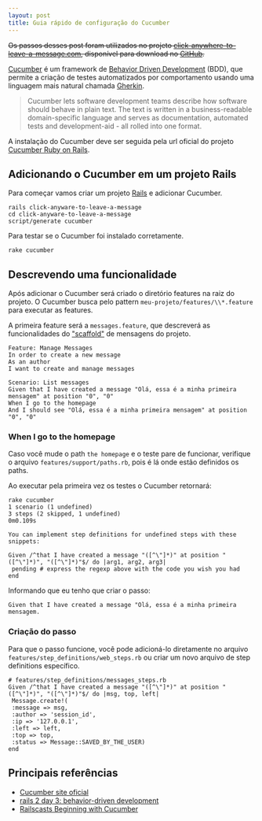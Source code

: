 ```yaml
---
layout: post
title: Guia rápido de configuração do Cucumber
---
```


<del>Os passos desses post foram utilizados no projeto [click-anywhere-to-leave-a-message.com](http://click-anywhere-to-leave-a-message.com), disponível para download no [GitHub](http://github.com/phstc/click-anywhere-to-leave-a-message.com).</del>

[Cucumber](http://cukes.info/) é um framework de [Behavior Driven Development](http://en.wikipedia.org/wiki/Behavior_Driven_Development) (BDD), que permite a criação de testes automatizados por comportamento usando uma linguagem mais natural chamada [Gherkin](https://github.com/aslakhellesoy/cucumber/wiki/Gherkin).

> Cucumber lets software development teams describe how software should behave in plain text. The text is written in a business-readable domain-specific language and serves as documentation, automated tests and development-aid - all rolled into one format.

A instalação do Cucumber deve ser seguida pela url oficial do projeto [Cucumber Ruby on Rails](http://wiki.github.com/aslakhellesoy/cucumber/ruby-on-rails).

## Adicionando o Cucumber em um projeto Rails

Para começar vamos criar um projeto [Rails](http://rubyonrails.org) e adicionar Cucumber.

    rails click-anyware-to-leave-a-message
    cd click-anyware-to-leave-a-message
    script/generate cucumber

Para testar se o Cucumber foi instalado corretamente.

    rake cucumber

## Descrevendo uma funcionalidade

Após adicionar o Cucumber será criado o diretório features na raiz do projeto. O Cucumber busca pelo pattern `meu-projeto/features/\\*.feature` para executar as features.

A primeira feature será a `messages.feature`, que descreverá as funcionalidades do ["scaffold"](http://en.wikipedia.org/wiki/Scaffold_%28programming%29#Scaffolding_in_Ruby_on_Rails) de mensagens do projeto.

    Feature: Manage Messages
    In order to create a new message
    As an author
    I want to create and manage messages

    Scenario: List messages
    Given that I have created a message "Olá, essa é a minha primeira mensagem" at position "0", "0"
    When I go to the homepage
    And I should see "Olá, essa é a minha primeira mensagem" at position "0", "0"

### When I go to the homepage

Caso você mude o path `the homepage` e o teste pare de funcionar, verifique o arquivo `features/support/paths.rb`, pois é lá onde estão definidos os paths.

Ao executar pela primeira vez os testes o Cucumber retornará:

    rake cucumber
    1 scenario (1 undefined)
    3 steps (2 skipped, 1 undefined)
    0m0.109s

    You can implement step definitions for undefined steps with these snippets:

    Given /^that I have created a message "([^\"]*)" at position "([^\"]*)", "([^\"]*)"$/ do |arg1, arg2, arg3|
     pending # express the regexp above with the code you wish you had
    end

Informando que eu tenho que criar o passo:

    Given that I have created a message "Olá, essa é a minha primeira mensagem.

### Criação do passo

Para que o passo funcione, você pode adicioná-lo diretamente no arquivo `features/step_definitions/web_steps.rb` ou criar um novo arquivo de step definitions específico.

    # features/step_definitions/messages_steps.rb
    Given /^that I have created a message "([^\"]*)" at position "([^\"]*)", "([^\"]*)"$/ do |msg, top, left|
     Message.create!(
     :message => msg,
     :author => 'session_id',
     :ip => '127.0.0.1',
     :left => left,
     :top => top,
     :status => Message::SAVED_BY_THE_USER)
    end

## Principais referências

* [Cucumber site oficial](http://cukes.info)
* [rails 2 day 3: behavior-driven development](http://www.ultrasaurus.com/sarahblog/2008/12/rails-2-day-3-behavior-driven-development/#install)
* [Railscasts Beginning with Cucumber](http://railscasts.com/episodes/155-beginning-with-cucumber)

